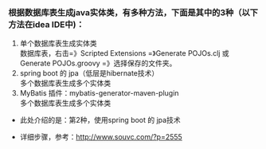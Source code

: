 ### 根据数据库表生成java实体类，有多种方法，下面是其中的3种（以下方法在idea IDE中)：
1. 单个数据库表生成实体类  
数据库表，右击=》Scripted Extensions =》Generate POJOs.clj 或 Generate POJOs.groovy =》选择保存的文件夹。
2. spring boot 的 jpa（低层是hibernate技术）   
多个数据库表生成多个实体类
3. MyBatis 插件：mybatis-generator-maven-plugin  
多个数据库表生成多个实体类

* 此处介绍的是：第2种，使用spring boot 的 jpa技术

* 详细步骤，参考：http://www.souvc.com/?p=2555
